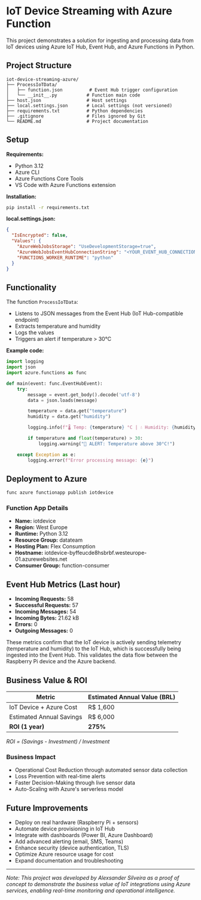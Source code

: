# IoT Device Streaming with Azure Function

This project demonstrates a solution for ingesting and processing data from IoT devices using Azure IoT Hub, Event Hub, and Azure Functions in Python.

## Project Structure

```
iot-device-streaming-azure/
├── ProcessIoTData/
│   ├── function.json          # Event Hub trigger configuration
│   └── __init__.py           # Function main code
├── host.json                 # Host settings
├── local.settings.json       # Local settings (not versioned)
├── requirements.txt          # Python dependencies
├── .gitignore                # Files ignored by Git
└── README.md                 # Project documentation
```

## Setup

**Requirements:**
- Python 3.12
- Azure CLI
- Azure Functions Core Tools
- VS Code with Azure Functions extension

**Installation:**
```bash
pip install -r requirements.txt
```

**local.settings.json:**
```json
{
  "IsEncrypted": false,
  "Values": {
    "AzureWebJobsStorage": "UseDevelopmentStorage=true",
    "AzureWebJobsEventHubConnectionString": "<YOUR_EVENT_HUB_CONNECTION_STRING>",
    "FUNCTIONS_WORKER_RUNTIME": "python"
  }
}
```

## Functionality

The function `ProcessIoTData`:
- Listens to JSON messages from the Event Hub (IoT Hub-compatible endpoint)
- Extracts temperature and humidity
- Logs the values
- Triggers an alert if temperature > 30°C

**Example code:**
```python
import logging
import json
import azure.functions as func

def main(event: func.EventHubEvent):
    try:
        message = event.get_body().decode('utf-8')
        data = json.loads(message)

        temperature = data.get("temperature")
        humidity = data.get("humidity")

        logging.info(f"🌡️ Temp: {temperature} °C | 💧 Humidity: {humidity}%")

        if temperature and float(temperature) > 30:
            logging.warning("🚨 ALERT: Temperature above 30°C!")

    except Exception as e:
        logging.error(f"Error processing message: {e}")
```

## Deployment to Azure

```bash
func azure functionapp publish iotdevice
```

### Function App Details
- **Name:** iotdevice
- **Region:** West Europe
- **Runtime:** Python 3.12
- **Resource Group:** datateam
- **Hosting Plan:** Flex Consumption
- **Hostname:** iotdevice-byffeucde8hsbrbf.westeurope-01.azurewebsites.net
- **Consumer Group:** function-consumer

## Event Hub Metrics (Last hour)
- **Incoming Requests:** 58
- **Successful Requests:** 57
- **Incoming Messages:** 54
- **Incoming Bytes:** 21.62 kB
- **Errors:** 0
- **Outgoing Messages:** 0

These metrics confirm that the IoT device is actively sending telemetry (temperature and humidity) to the IoT Hub, which is successfully being ingested into the Event Hub. This validates the data flow between the Raspberry Pi device and the Azure backend.

## Business Value & ROI

| Metric                    | Estimated Annual Value (BRL) |
|--------------------------|------------------------------|
| IoT Device + Azure Cost  | R$ 1,600                     |
| Estimated Annual Savings | R$ 6,000                     |
| **ROI (1 year)**         | **275%**                     |

*ROI = (Savings - Investment) / Investment*

### Business Impact
- Operational Cost Reduction through automated sensor data collection
- Loss Prevention with real-time alerts
- Faster Decision-Making through live sensor data
- Auto-Scaling with Azure's serverless model

## Future Improvements
- Deploy on real hardware (Raspberry Pi + sensors)
- Automate device provisioning in IoT Hub
- Integrate with dashboards (Power BI, Azure Dashboard)
- Add advanced alerting (email, SMS, Teams)
- Enhance security (device authentication, TLS)
- Optimize Azure resource usage for cost
- Expand documentation and troubleshooting

---

*Note: This project was developed by Alexsander Silveira as a proof of concept to demonstrate the business value of IoT integrations using Azure services, enabling real-time monitoring and operational intelligence.*
